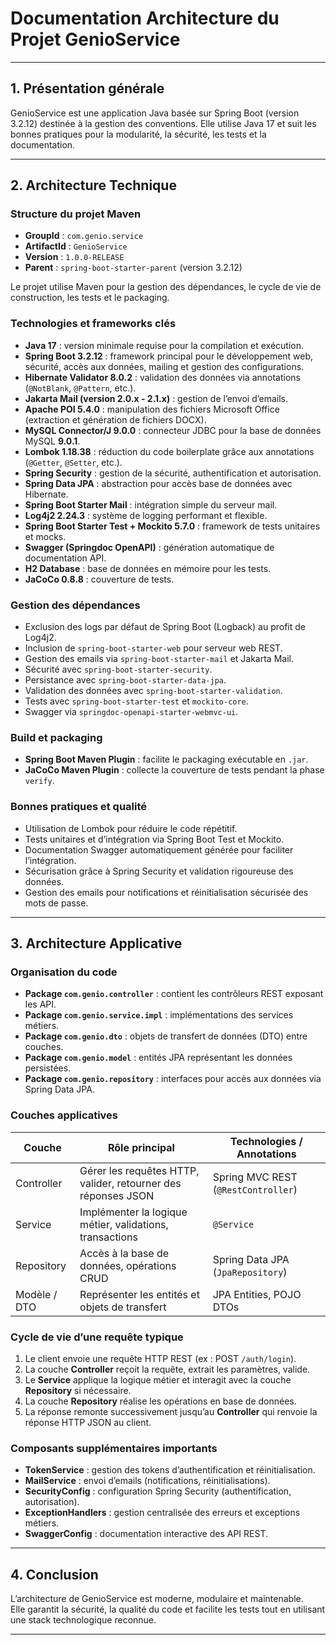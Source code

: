 # Documentation Architecture du Projet GenioService

---

## 1. Présentation générale

GenioService est une application Java basée sur Spring Boot (version 3.2.12) destinée à la gestion des conventions. Elle utilise Java 17 et suit les bonnes pratiques pour la modularité, la sécurité, les tests et la documentation.

---

## 2. Architecture Technique

### Structure du projet Maven

- **GroupId** : `com.genio.service`
- **ArtifactId** : `GenioService`
- **Version** : `1.0.0-RELEASE`
- **Parent** : `spring-boot-starter-parent` (version 3.2.12)

Le projet utilise Maven pour la gestion des dépendances, le cycle de vie de construction, les tests et le packaging.

### Technologies et frameworks clés

- **Java 17** : version minimale requise pour la compilation et exécution.
- **Spring Boot 3.2.12** : framework principal pour le développement web, sécurité, accès aux données, mailing et gestion des configurations.
- **Hibernate Validator 8.0.2** : validation des données via annotations (`@NotBlank`, `@Pattern`, etc.).
- **Jakarta Mail (version 2.0.x - 2.1.x)** : gestion de l’envoi d’emails.
- **Apache POI 5.4.0** : manipulation des fichiers Microsoft Office (extraction et génération de fichiers DOCX).
- **MySQL Connector/J 9.0.0** : connecteur JDBC pour la base de données MySQL **9.0.1**.
- **Lombok 1.18.38** : réduction du code boilerplate grâce aux annotations (`@Getter`, `@Setter`, etc.).
- **Spring Security** : gestion de la sécurité, authentification et autorisation.
- **Spring Data JPA** : abstraction pour accès base de données avec Hibernate.
- **Spring Boot Starter Mail** : intégration simple du serveur mail.
- **Log4j2 2.24.3** : système de logging performant et flexible.
- **Spring Boot Starter Test + Mockito 5.7.0** : framework de tests unitaires et mocks.
- **Swagger (Springdoc OpenAPI)** : génération automatique de documentation API.
- **H2 Database** : base de données en mémoire pour les tests.
- **JaCoCo 0.8.8** : couverture de tests.

### Gestion des dépendances

- Exclusion des logs par défaut de Spring Boot (Logback) au profit de Log4j2.
- Inclusion de `spring-boot-starter-web` pour serveur web REST.
- Gestion des emails via `spring-boot-starter-mail` et Jakarta Mail.
- Sécurité avec `spring-boot-starter-security`.
- Persistance avec `spring-boot-starter-data-jpa`.
- Validation des données avec `spring-boot-starter-validation`.
- Tests avec `spring-boot-starter-test` et `mockito-core`.
- Swagger via `springdoc-openapi-starter-webmvc-ui`.

### Build et packaging

- **Spring Boot Maven Plugin** : facilite le packaging exécutable en `.jar`.
- **JaCoCo Maven Plugin** : collecte la couverture de tests pendant la phase `verify`.

### Bonnes pratiques et qualité

- Utilisation de Lombok pour réduire le code répétitif.
- Tests unitaires et d’intégration via Spring Boot Test et Mockito.
- Documentation Swagger automatiquement générée pour faciliter l’intégration.
- Sécurisation grâce à Spring Security et validation rigoureuse des données.
- Gestion des emails pour notifications et réinitialisation sécurisée des mots de passe.

---

## 3. Architecture Applicative

### Organisation du code

- **Package `com.genio.controller`** : contient les contrôleurs REST exposant les API.
- **Package `com.genio.service.impl`** : implémentations des services métiers.
- **Package `com.genio.dto`** : objets de transfert de données (DTO) entre couches.
- **Package `com.genio.model`** : entités JPA représentant les données persistées.
- **Package `com.genio.repository`** : interfaces pour accès aux données via Spring Data JPA.

### Couches applicatives

| Couche            | Rôle principal                                               | Technologies / Annotations            |
|-------------------|--------------------------------------------------------------|-------------------------------------|
| Controller        | Gérer les requêtes HTTP, valider, retourner des réponses JSON | Spring MVC REST (`@RestController`) |
| Service           | Implémenter la logique métier, validations, transactions      | `@Service`                         |
| Repository        | Accès à la base de données, opérations CRUD                   | Spring Data JPA (`JpaRepository`)  |
| Modèle / DTO      | Représenter les entités et objets de transfert                | JPA Entities, POJO DTOs             |

### Cycle de vie d’une requête typique

1. Le client envoie une requête HTTP REST (ex : POST `/auth/login`).
2. La couche **Controller** reçoit la requête, extrait les paramètres, valide.
3. Le **Service** applique la logique métier et interagit avec la couche **Repository** si nécessaire.
4. La couche **Repository** réalise les opérations en base de données.
5. La réponse remonte successivement jusqu’au **Controller** qui renvoie la réponse HTTP JSON au client.

### Composants supplémentaires importants

- **TokenService** : gestion des tokens d’authentification et réinitialisation.
- **MailService** : envoi d’emails (notifications, réinitialisations).
- **SecurityConfig** : configuration Spring Security (authentification, autorisation).
- **ExceptionHandlers** : gestion centralisée des erreurs et exceptions métiers.
- **SwaggerConfig** : documentation interactive des API REST.

---

## 4. Conclusion

L’architecture de GenioService est moderne, modulaire et maintenable.  
Elle garantit la sécurité, la qualité du code et facilite les tests tout en utilisant une stack technologique reconnue.

---